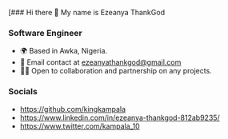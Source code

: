 [### Hi there 👋 My name is Ezeanya ThankGod
### **Software Engineer**
* 🌍 Based in Awka, Nigeria.
* 📧 Email contact at ezeanyathankgod@gmail.com
* 🤝🏻 Open to collaboration and partnership on any projects.
### Socials
* https://github.com/kingkampala
* https://www.linkedin.com/in/ezeanya-thankgod-812ab9235/
* https://www.twitter.com/kampala_10
